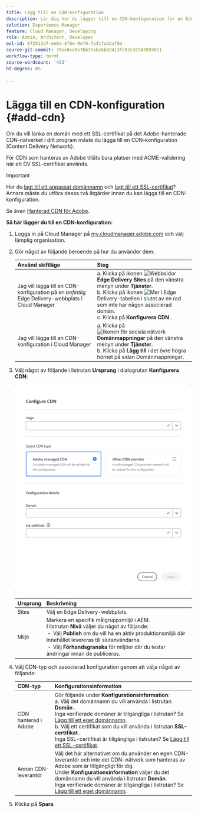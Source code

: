```yaml
---
title: Lägg till en CDN-konfiguration
description: Lär dig hur du lägger till en CDN-konfiguration för en Edge Delivery-webbplats eller en Cloud Manager-miljö.
solution: Experience Manager
feature: Cloud Manager, Developing
role: Admin, Architect, Developer
exl-id: 672513d7-ee0a-4f6e-9ef0-7a41fabbaf9a
source-git-commit: 70ee0ca9e7bb37abc6b82413fc02e37347893011
workflow-type: tm+mt
source-wordcount: '453'
ht-degree: 0%

---
```



# Lägga till en CDN-konfiguration {#add-cdn}

Om du vill länka en domän med ett SSL-certifikat på det Adobe-hanterade CDN-nätverket i ditt program måste du lägga till en CDN-konfiguration (Content Delivery Network).

För CDN som hanteras av Adobe tillåts bara platser med ACME-validering när ett DV SSL-certifikat används.

>[!IMPORTANT]
>
>Har du [lagt till ett anpassat domännamn](/help/implementing/cloud-manager/custom-domain-names/add-custom-domain-name.md) och [lagt till ett SSL-certifikat](/help/implementing/cloud-manager/managing-ssl-certifications/add-ssl-certificate.md)? Annars måste du utföra dessa två åtgärder innan du kan lägga till en CDN-konfiguration.

Se även [Hanterad CDN för Adobe](https://www.aem.live/docs/byo-cdn-adobe-managed).

**Så här lägger du till en CDN-konfiguration:**

1. Logga in på Cloud Manager på [my.cloudmanager.adobe.com](https://my.cloudmanager.adobe.com/) och välj lämplig organisation.

1. Gör något av följande beroende på hur du använder dem:

   | Använd skiftläge | Steg |
   | --- | --- |
   | Jag vill lägga till en CDN-konfiguration på en *befintlig* Edge Delivery-webbplats i Cloud Manager | a. Klicka på ikonen ![Webbsidor](https://spectrum.adobe.com/static/icons/workflow_18/Smock_WebPages_18_N.svg) **Edge Delivery Sites** på den vänstra menyn under **Tjänster**.<br>b. Klicka på ikonen ![Mer ](https://spectrum.adobe.com/static/icons/workflow_18/Smock_More_18_N.svg) i Edge Delivery-tabellen i slutet av en rad som inte har någon associerad domän.<br>c. Klicka på **Konfigurera CDN** . |
   | Jag vill lägga till en CDN-konfiguration i Cloud Manager | a. Klicka på ![Ikonen för sociala nätverk](https://spectrum.adobe.com/static/icons/workflow_18/Smock_SocialNetwork_18_N.svg) **Domänmappningar** på den vänstra menyn under **Tjänster**.<br>b. Klicka på **Lägg till** i det övre högra hörnet på sidan Domänmappningar. |

1. Välj något av följande i listrutan **Ursprung** i dialogrutan **Konfigurera CDN**:

   ![Konfigurera CDN-dialogruta](/help/implementing/cloud-manager/assets/configure-cdn-dialog.png)

   | Ursprung | Beskrivning |
   | --- | --- |
   | Sites | Välj en Edge Delivery-webbplats. |
   | Miljö | Markera en specifik målgruppsmiljö i AEM.<br>I listrutan **Nivå** väljer du något av följande:<br> ・ Välj **Publish** om du vill ha en aktiv produktionsmiljö där innehållet levereras till slutanvändarna.<br> ・ Välj **Förhandsgranska** för miljöer där du testar ändringar innan de publiceras. |

1. Välj CDN-typ och associerad konfiguration genom att välja något av följande:

   | CDN-typ | Konfigurationsinformation |
   | --- | --- |
   | CDN hanterad i Adobe | Gör följande under **Konfigurationsinformation**:<br>a. Välj det domännamn du vill använda i listrutan **Domän** .<br>Inga verifierade domäner är tillgängliga i listrutan? Se [Lägg till ett eget domännamn](/help/implementing/cloud-manager/custom-domain-names/add-custom-domain-name.md).<br>b. Välj ett certifikat som du vill använda i listrutan **SSL-certifikat** .<br>Inga SSL-certifikat är tillgängliga i listrutan? Se [Lägg till ett SSL-certifikat](/help/implementing/cloud-manager/managing-ssl-certifications/add-ssl-certificate.md). |
   | Annan CDN-leverantör | Välj det här alternativet om du använder en egen CDN-leverantör och inte det CDN-nätverk som hanteras av Adobe som är tillgängligt för dig.<br>Under **Konfigurationsinformation** väljer du det domännamn du vill använda i listrutan **Domän**.<br>Inga verifierade domäner är tillgängliga i listrutan? Se [Lägg till ett eget domännamn](/help/implementing/cloud-manager/custom-domain-names/add-custom-domain-name.md). |

1. Klicka på **Spara**.
